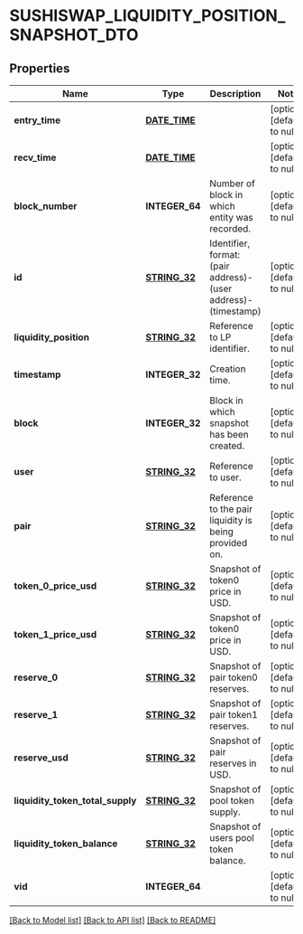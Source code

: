# SUSHISWAP_LIQUIDITY_POSITION_SNAPSHOT_DTO

## Properties
Name | Type | Description | Notes
------------ | ------------- | ------------- | -------------
**entry_time** | [**DATE_TIME**](DATE_TIME.md) |  | [optional] [default to null]
**recv_time** | [**DATE_TIME**](DATE_TIME.md) |  | [optional] [default to null]
**block_number** | **INTEGER_64** | Number of block in which entity was recorded. | [optional] [default to null]
**id** | [**STRING_32**](STRING_32.md) | Identifier, format: (pair address)-(user address)-(timestamp) | [optional] [default to null]
**liquidity_position** | [**STRING_32**](STRING_32.md) | Reference to LP identifier. | [optional] [default to null]
**timestamp** | **INTEGER_32** | Creation time. | [optional] [default to null]
**block** | **INTEGER_32** | Block in which snapshot has been created. | [optional] [default to null]
**user** | [**STRING_32**](STRING_32.md) | Reference to user. | [optional] [default to null]
**pair** | [**STRING_32**](STRING_32.md) | Reference to the pair liquidity is being provided on. | [optional] [default to null]
**token_0_price_usd** | [**STRING_32**](STRING_32.md) | Snapshot of token0 price in USD. | [optional] [default to null]
**token_1_price_usd** | [**STRING_32**](STRING_32.md) | Snapshot of token0 price in USD. | [optional] [default to null]
**reserve_0** | [**STRING_32**](STRING_32.md) | Snapshot of pair token0 reserves. | [optional] [default to null]
**reserve_1** | [**STRING_32**](STRING_32.md) | Snapshot of pair token1 reserves. | [optional] [default to null]
**reserve_usd** | [**STRING_32**](STRING_32.md) | Snapshot of pair reserves in USD. | [optional] [default to null]
**liquidity_token_total_supply** | [**STRING_32**](STRING_32.md) | Snapshot of pool token supply. | [optional] [default to null]
**liquidity_token_balance** | [**STRING_32**](STRING_32.md) | Snapshot of users pool token balance. | [optional] [default to null]
**vid** | **INTEGER_64** |  | [optional] [default to null]

[[Back to Model list]](../README.md#documentation-for-models) [[Back to API list]](../README.md#documentation-for-api-endpoints) [[Back to README]](../README.md)


